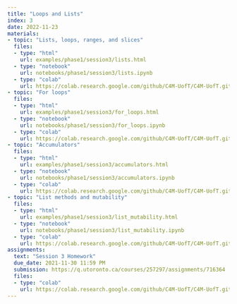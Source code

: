 ```yaml
---
title: "Loops and Lists"
index: 3
date: 2022-11-23
materials:
- topic: "Lists, loops, ranges, and slices"
  files:
  - type: "html"
    url: examples/phase1/session3/lists.html
  - type: "notebook"
    url: notebooks/phase1/session3/lists.ipynb
  - type: "colab"
    url: https://colab.research.google.com/github/C4M-UofT/C4M-UofT.github.io/blob/master/notebooks/phase1/session3/lists.ipynb 
- topic: "For loops"
  files:
  - type: "html"
    url: examples/phase1/session3/for_loops.html
  - type: "notebook"
    url: notebooks/phase1/session3/for_loops.ipynb
  - type: "colab"
    url: https://colab.research.google.com/github/C4M-UofT/C4M-UofT.github.io/blob/master/notebooks/phase1/session3/for_loops.ipynb
- topic: "Accumulators"
  files:
  - type: "html"
    url: examples/phase1/session3/accumulators.html
  - type: "notebook"
    url: notebooks/phase1/session3/accumulators.ipynb
  - type: "colab"
    url: https://colab.research.google.com/github/C4M-UofT/C4M-UofT.github.io/blob/master/notebooks/phase1/session3/accumulators.ipynb
- topic: "List methods and mutability"
  files:
  - type: "html"
    url: examples/phase1/session3/list_mutability.html
  - type: "notebook"
    url: notebooks/phase1/session3/list_mutability.ipynb
  - type: "colab"
    url: https://colab.research.google.com/github/C4M-UofT/C4M-UofT.github.io/blob/master/notebooks/phase1/session3/list_mutability.ipynb 
assignments:
  text: "Session 3 Homework"
  due_date: 2021-11-30 11:59 PM
  submission: https://q.utoronto.ca/courses/257297/assignments/716364
  files:
  - type: "colab" 
    url: https://colab.research.google.com/github/C4M-UofT/C4M-UofT.github.io/blob/master/notebooks/phase1/session3/phase1session3_homework.ipynb
---
```

